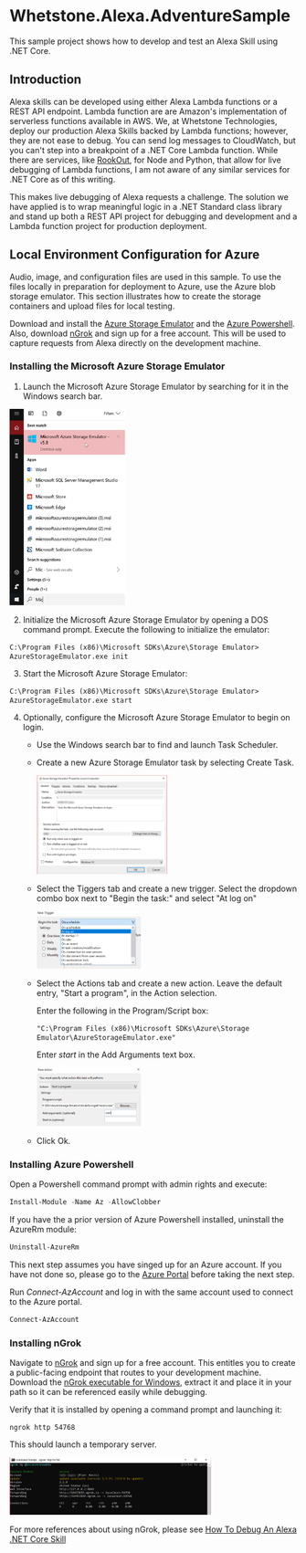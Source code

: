 # Whetstone.Alexa.AdventureSample

This sample project shows how to develop and test an Alexa Skill using .NET Core. 

## Introduction

Alexa skills can be developed using either Alexa Lambda functions or a REST API endpoint. Lambda function are
are Amazon's implementation of serverless functions available in AWS. We, at Whetstone Technologies, deploy our
production Alexa Skills backed by Lambda functions; however, they are not ease to debug. You can send log messages to
CloudWatch, but you can't step into a breakpoint of a .NET Core Lambda function. While there are services, like [RookOut](https://www.rookout.com),
for Node and Python, that allow for live debugging of Lambda functions, I am not aware of any similar services for .NET Core as of
this writing. 

This makes live debugging of Alexa requests a challenge. The solution we have applied is to wrap meaningful logic in a .NET
Standard class library and stand up both a REST API project for debugging and development and a Lambda function project
for production deployment.

## Local Environment Configuration for Azure

Audio, image, and configuration files are used in this sample. To use the files locally in preparation for deployment to Azure, use the Azure blob storage emulator. This section illustrates how to create the storage containers and upload files for local testing. 

Download and install the [Azure Storage Emulator](https://docs.microsoft.com/en-us/azure/storage/common/storage-use-emulator) and the [Azure Powershell](https://docs.microsoft.com/en-us/powershell/azure/install-Az-ps?view=azps-1.6.0). Also, download [nGrok](https://ngrok.com/) and sign up for a free account. This will be used to capture requests from Alexa directly on the development machine.

### Installing the Microsoft Azure Storage Emulator

1. Launch the Microsoft Azure Storage Emulator by searching for it in the Windows search bar.

<img src="/src/docs/images/MicrosoftStorageEmulator.png?raw=true" width="40%">

2. Initialize the Microsoft Azure Storage Emulator by opening a DOS command prompt. Execute the following to initialize the emulator:
```
C:\Program Files (x86)\Microsoft SDKs\Azure\Storage Emulator> AzureStorageEmulator.exe init
```
3. Start the Microsoft Azure Storage Emulator:
```
C:\Program Files (x86)\Microsoft SDKs\Azure\Storage Emulator> AzureStorageEmulator.exe start
```
4. Optionally, configure the Microsoft Azure Storage Emulator to begin on login.

   - Use the Windows search bar to find and launch Task Scheduler.
  
   - Create a new Azure Storage Emulator task by selecting Create Task.
  
     <img src="/src/docs/images/TaskSchedulerAzTask.png?raw=true" width="50%">
  
   - Select the Tiggers tab and create a new trigger. Select the dropdown combo box next to "Begin the task:" and select "At log on"
  
     <img src="/src/docs/images/AtLogon.png?raw=true" width="40%">
  
   - Select the Actions tab and create a new action. Leave the default entry, "Start a program", in the Action selection.
  
     Enter the following in the Program/Script box:
     ```
     "C:\Program Files (x86)\Microsoft SDKs\Azure\Storage Emulator\AzureStorageEmulator.exe"
     ```
     
     Enter _start_ in the Add Arguments text box.
  
     <img src="/src/docs/images/StorageEmulatorStart.png?raw=true" width="40%">
  
   - Click Ok.
  
### Installing Azure Powershell

Open a Powershell command prompt with admin rights and execute:

```powershell
Install-Module -Name Az -AllowClobber
```

If you have the a prior version of Azure Powershell installed, uninstall the AzureRm module:

```powershell
Uninstall-AzureRm
```

This next step assumes you have singed up for an Azure account. If you have not done so, please go to the [Azure Portal](https://portal.azure.com) before taking the next step.

Run _Connect-AzAccount_ and log in with the same account used to connect to the Azure portal.

```powershell
Connect-AzAccount
```

### Installing nGrok

Navigate to [nGrok](https://ngrok.com/) and sign up for a free account. This entitles you to create a public-facing endpoint that routes to your development machine. Download the [nGrok executable for Windows](https://dashboard.ngrok.com/get-started), extract it and place it in your path so it can be referenced easily while debugging.

Verify that it is installed by opening a command prompt and launching it:

```
ngrok http 54768
```

This should launch a temporary server.

 <img src="/src/docs/images/ngroksample.png?raw=true" width="70%">

For more references about using nGrok, please see [How To Debug An Alexa .NET Core Skill](https://www.c-sharpcorner.com/article/how-to-debug-an-alexa-net-core-skill/)











